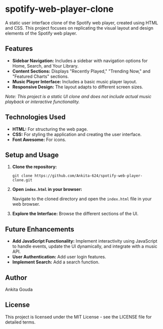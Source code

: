 # spotify-web-player-clone

A static user interface clone of the Spotify web player, created using HTML and CSS. This project focuses on replicating the visual layout and design elements of the Spotify web player.

## Features

*   **Sidebar Navigation:** Includes a sidebar with navigation options for Home, Search, and Your Library.
*   **Content Sections:** Displays "Recently Played," "Trending Now," and "Featured Charts" sections.
*   **Music Player Interface:** Includes a basic music player layout.
*   **Responsive Design:** The layout adapts to different screen sizes.

*Note: This project is a static UI clone and does not include actual music playback or interactive functionality.*

## Technologies Used

*   **HTML:** For structuring the web page.
*   **CSS:** For styling the application and creating the user interface.
*   **Font Awesome:** For icons.

## Setup and Usage

1.  **Clone the repository:**

    ```
    git clone https://github.com/Ankita-624/spotify-web-player-clone.git
    ```

2.  **Open `index.html` in your browser:**

    Navigate to the cloned directory and open the `index.html` file in your web browser.

3.  **Explore the Interface:**  Browse the different sections of the UI.

## Future Enhancements

*   **Add JavaScript Functionality:**  Implement interactivity using JavaScript to handle events, update the UI dynamically, and integrate with a music API.
*   **User Authentication:** Add user login features.
*   **Implement Search:** Add a search function.

## Author

Ankita Gouda

## License

This project is licensed under the MIT License - see the LICENSE file for detailed terms.
